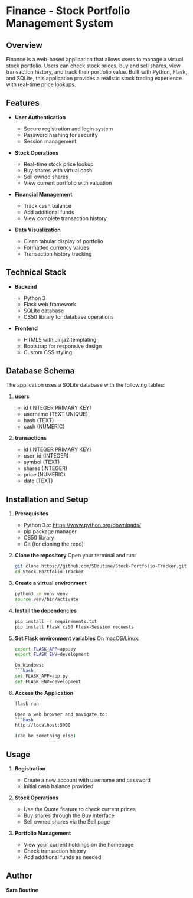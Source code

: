 # Finance - Stock Portfolio Management System

## Overview

Finance is a web-based application that allows users to manage a virtual stock portfolio. Users can check stock prices, buy and sell shares, view transaction history, and track their portfolio value. Built with Python, Flask, and SQLite, this application provides a realistic stock trading experience with real-time price lookups.

## Features

- **User Authentication**
  - Secure registration and login system
  - Password hashing for security
  - Session management

- **Stock Operations**
  - Real-time stock price lookup
  - Buy shares with virtual cash
  - Sell owned shares
  - View current portfolio with valuation

- **Financial Management**
  - Track cash balance
  - Add additional funds
  - View complete transaction history

- **Data Visualization**
  - Clean tabular display of portfolio
  - Formatted currency values
  - Transaction history tracking

## Technical Stack

- **Backend**
  - Python 3
  - Flask web framework
  - SQLite database
  - CS50 library for database operations

- **Frontend**
  - HTML5 with Jinja2 templating
  - Bootstrap for responsive design
  - Custom CSS styling

## Database Schema

The application uses a SQLite database with the following tables:

1. **users**
   - id (INTEGER PRIMARY KEY)
   - username (TEXT UNIQUE)
   - hash (TEXT)
   - cash (NUMERIC)

2. **transactions**
   - id (INTEGER PRIMARY KEY)
   - user_id (INTEGER)
   - symbol (TEXT)
   - shares (INTEGER)
   - price (NUMERIC)
   - date (TEXT)

## Installation and Setup

1. **Prerequisites**
   - Python 3.x: https://www.python.org/downloads/
   - pip package manager
   - CS50 library
   - Git (for cloning the repo)

2. **Clone the repository**
   Open your terminal and run:
   ```bash
   git clone https://github.com/SBoutine/Stock-Portfolio-Tracker.git
   cd Stock-Portfolio-Tracker

3. **Create a virtual environment**
   ```bash
   python3 -m venv venv
   source venv/bin/activate

4. **Install the dependencies**
   ```bash
   pip install -r requirements.txt
   pip install Flask cs50 Flask-Session requests


5. **Set Flask environment variables**
   On macOS/Linux:
   ```bash
   export FLASK_APP=app.py
   export FLASK_ENV=development

   On Windows:
   ```bash
   set FLASK_APP=app.py
   set FLASK_ENV=development

7. **Access the Application**
   ```bash
   flask run
   
   Open a web browser and navigate to:
   ```bash
   http://localhost:5000

   (can be something else)

## Usage
1. **Registration**
   - Create a new account with username and password
   - Initial cash balance provided

2. **Stock Operations**
   - Use the Quote feature to check current prices
   - Buy shares through the Buy interface
   - Sell owned shares via the Sell page

3. **Portfolio Management**
   - View your current holdings on the homepage
   - Check transaction history
   - Add additional funds as needed
  

## Author
**Sara Boutine**  
